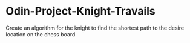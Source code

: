 # Odin-Project-Knight-Travails
Create an algorithm for the knight to find the shortest path to the desire location on the chess board
